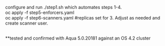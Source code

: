 configure and run ./step1.sh which automates steps 1-4.<br/>
oc apply -f step5-enforcers.yaml<br/>
oc apply -f step6-scanners.yaml  #replicas set for 3. Adjust as needed and create scanner user.<br/><br/>

**tested and confirmed with Aqua 5.0.20181 against an OS 4.2 cluster